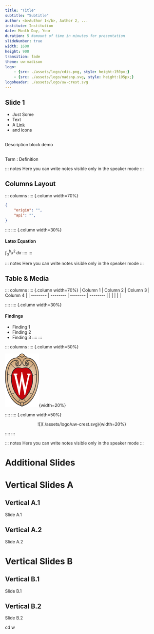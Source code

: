 ```yaml
---
title: "Title"
subtitle: "Subtitle"
author: <b>Author 1</b>, Author 2, ...
institute: Institution
date: Month Day, Year
duration: 5 #amount of time in minutes for presentation
slideNumber: true
width: 1600
height: 900
transition: fade
theme: uw-madison
logo:
    - {src: ./assets/logo/cdis.png, style: height:150px;}
    - {src: ./assets/logo/madsnp.svg, style: height:105px;}
logoheader: ./assets/logo/uw-crest.svg
---
```


## Slide 1

- Just Some
- Text
- A [Link](https://github/com/yohhaan/pandoc-reveal.js-slides)
- and icons <i class="fa-brands fa-github"></i> <i class="fa-solid fa-house" style="color: #C5050C;"></i>

<br />

<div class="block" name="Block demo">
Description block demo
</div>

<br />

Term
: Definition

::: notes
Here you can write notes visible only in the speaker mode
:::
<!------------------------>

## Columns Layout

::: columns
:::: {.column width=70%}
~~~~~~~ {.json caption="JSON Logs"}
{
    "origin": "",
    "api": "",
}
~~~~~~~
::::
:::: {.column width=30%}
#### Latex Equation
$\int_{a}^{b} x^2 \,dx$
::::
:::

::: notes
Here you can write notes visible only in the speaker mode
:::
<!------------------------>

## Table & Media

::: columns
:::: {.column width=70%}
| Column 1 | Column 2 | Column 3 | Column 4 |
| -------- | -------- | -------- | -------- |
| <i class="fa-brands fa-github"></i> | | <i class="fa-regular fa-file-pdf"></i>| |

::::
:::: {.column width=30%}
#### Findings
- Finding 1
- Finding 2
- Finding 3
::::
:::

::: columns
:::: {.column width=50%}

![Centered with Caption](./assets/logo/uw-crest.svg){width=20%}

::::
:::: {.column width=50%}

<!-- Centered without caption -->
<p style="text-align:center;">
![](./assets/logo/uw-crest.svg){width=20%}
</p>

::::
:::

::: notes
Here you can write notes visible only in the speaker mode
:::
<!------------------------>

<!------------------------>
# Additional Slides
<!------------------------>

<!------------------------>

# Vertical Slides A
<!------------------------>

## Vertical A.1

Slide A.1

<!------------------------>

## Vertical A.2

Slide A.2

<!------------------------>

# Vertical Slides B
<!------------------------>

## Vertical B.1

Slide B.1

<!------------------------>

## Vertical B.2

Slide B.2

<!------------------------>cd w